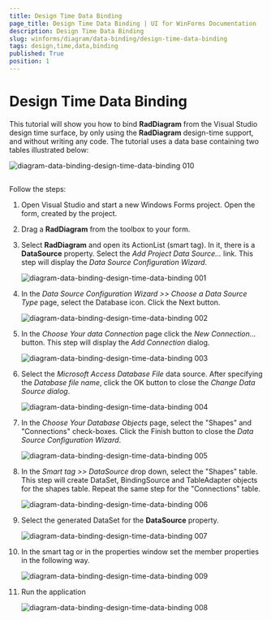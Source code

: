 ```yaml
---
title: Design Time Data Binding
page_title: Design Time Data Binding | UI for WinForms Documentation
description: Design Time Data Binding
slug: winforms/diagram/data-binding/design-time-data-binding
tags: design,time,data,binding
published: True
position: 1
---
```


# Design Time Data Binding



This tutorial will show you how to bind __RadDiagram__ from the Visual Studio design time surface, by only using the __RadDiagram__ design-time support, and without writing any code. The tutorial uses a data base containing two tables illustrated below:

![diagram-data-binding-design-time-data-binding 010](images/diagram-data-binding-design-time-data-binding010.png)

## 

Follow the steps:

1. Open Visual Studio and start a new Windows Forms project. Open the form, created by the project.

1. Drag a __RadDiagram__ from the toolbox to your form.

1. Select __RadDiagram__ and open its ActionList (smart tag). In it, there is a __DataSource__ property. Select the *Add Project Data Source...* link. This step will display the *Data Source Configuration Wizard*.

	![diagram-data-binding-design-time-data-binding 001](images/diagram-data-binding-design-time-data-binding001.png)

1. In the *Data Source Configuration Wizard >> Choose a Data Source Type* page, select the Database icon. Click the Next button.

	![diagram-data-binding-design-time-data-binding 002](images/diagram-data-binding-design-time-data-binding002.png)

1. In the *Choose Your data Connection* page click the *New Connection...* button. This step will display the *Add Connection* dialog.

	![diagram-data-binding-design-time-data-binding 003](images/diagram-data-binding-design-time-data-binding003.png)

1. Select the *Microsoft Access Database File* data source. After specifying the *Database file name*, click the OK button to close the *Change Data Source dialog*.

	![diagram-data-binding-design-time-data-binding 004](images/diagram-data-binding-design-time-data-binding004.png)

1. In the *Choose Your Database Objects* page, select the "Shapes" and "Connections" check-boxes. Click the Finish button to close the *Data Source Configuration Wizard*.

	![diagram-data-binding-design-time-data-binding 005](images/diagram-data-binding-design-time-data-binding005.png)

1. In the *Smart tag >> DataSource* drop down, select the "Shapes" table. This step will create DataSet, BindingSource and TableAdapter objects for the shapes table. Repeat the same step for the "Connections" table.

	![diagram-data-binding-design-time-data-binding 006](images/diagram-data-binding-design-time-data-binding006.png)

1. Select the generated DataSet for the __DataSource__ property. 

	![diagram-data-binding-design-time-data-binding 007](images/diagram-data-binding-design-time-data-binding007.png)

1. In the smart tag or in the properties window set the member properties in the following way.

	![diagram-data-binding-design-time-data-binding 009](images/diagram-data-binding-design-time-data-binding009.png)

1. Run the application

	![diagram-data-binding-design-time-data-binding 008](images/diagram-data-binding-design-time-data-binding008.png)
